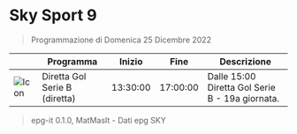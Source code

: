 # Sky Sport 9
> Programmazione di Domenica 25 Dicembre 2022

||Programma|Inizio|Fine|Descrizione|
|---|---|---|---|---|
|![Icon](https://guidatv.sky.it/uuid/f836112b-97ae-415c-b2ed-25953793006f/cover?md5ChecksumParam=a3c81212708c297219ba002e97788d8d)|Diretta Gol Serie B (diretta)|13:30:00|17:00:00|Dalle 15:00 Diretta Gol Serie B - 19a giornata.



 > epg-it 0.1.0, MatMasIt - Dati epg SKY